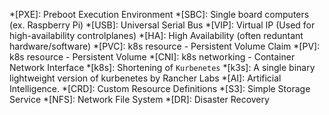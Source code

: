 *[PXE]: Preboot Execution Environment
*[SBC]: Single board computers (ex. Raspberry Pi)
*[USB]: Universal Serial Bus
*[VIP]: Virtual IP (Used for high-availability controlplanes)
*[HA]: High Availability (often reduntant hardware/software)
*[PVC]: k8s resource - Persistent Volume Claim
*[PV]: k8s resource - Persistent Volume
*[CNI]: k8s networking - Container Network Interface
*[k8s]: Shortening of `Kurbenetes`
*[k3s]: A single binary lightweight version of kurbenetes by Rancher Labs
*[AI]: Artificial Intelligence.
*[CRD]: Custom Resource Definitions
*[S3]: Simple Storage Service
*[NFS]: Network File System
*[DR]: Disaster Recovery
